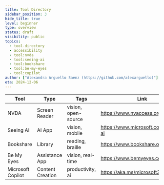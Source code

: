 ```yaml
---
title: Tool Directory
sidebar_position: 3
hide_title: true
level: beginner
type: overview
status: draft
visibility: public
topics:
  - tool-directory
  - accessibility
  - tool:nvda
  - tool:seeing-ai
  - tool:bookshare
  - tool:be-my-eyes
  - tool:copilot
author: ["Alexandra Arguello Saenz (https://github.com/alexarguello)"]
eta: 2024-12-06
---
```


| Tool              | Type             | Tags                         | Link                                        |
|-------------------|------------------|------------------------------|---------------------------------------------|
| NVDA              | Screen Reader    | vision, open-source          | https://www.nvaccess.org                    |
| Seeing AI         | AI App           | vision, mobile               | https://www.microsoft.com/seeing-ai         |
| Bookshare         | Library          | reading, braille             | https://www.bookshare.org                   |
| Be My Eyes        | Assistance App   | vision, real-time            | https://www.bemyeyes.com                    |
| Microsoft Copilot | Content Creation | productivity, ai             | https://aka.ms/microsoft365copilot          |
